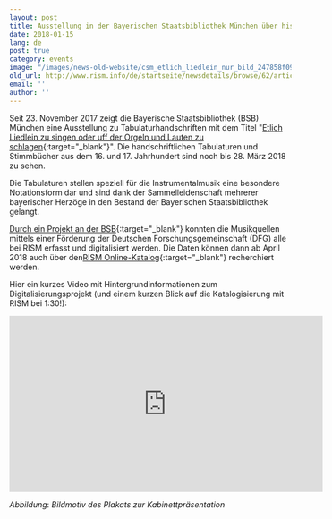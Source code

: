 ```yaml
---
layout: post
title: Ausstellung in der Bayerischen Staatsbibliothek München über historische Tabulaturen
date: 2018-01-15
lang: de
post: true
category: events
image: "/images/news-old-website/csm_etlich_liedlein_nur_bild_247858f093.jpg"
old_url: http://www.rism.info/de/startseite/newsdetails/browse/62/article/64/exhibit-in-the-bavarian-state-library-on-historic-tablatures.html
email: ''
author: ''
---
```



Seit 23. November 2017 zeigt die Bayerische Staatsbibliothek (BSB) München eine Ausstellung zu Tabulaturhandschriften mit dem Titel "[Etlich Liedlein zu singen oder uff der Orgeln und Lauten zu schlagen](https://www.bsb-muenchen.de/veranstaltungen-und-ausstellungen/article/etlich-liedlein-zu-singen-oder-uff-der-orgeln-und-lauten-zu-schlagen-tabulaturhandschriften-in-der-bayerischen-staatsbibliothek-2164/){:target="_blank"}". Die handschriftlichen Tabulaturen und Stimmbücher aus dem 16. und 17. Jahrhundert sind noch bis 28. März 2018 zu sehen.

Die Tabulaturen stellen speziell für die Instrumentalmusik eine besondere Notationsform dar und sind dank der Sammelleidenschaft mehrerer bayerischer Herzöge in den Bestand der Bayerischen Staatsbibliothek gelangt.

[Durch ein Projekt an der BSB](https://www.etlichliedlein.de/projekt/){:target="_blank"} konnten die Musikquellen mittels einer Förderung der Deutschen Forschungsgemeinschaft (DFG) alle bei RISM erfasst und digitalisiert werden. Die Daten können dann ab April 2018 auch über den[RISM Online-Katalog](https://opac.rism.info/){:target="_blank"} recherchiert werden.

Hier ein kurzes Video mit Hintergrundinformationen zum Digitalisierungsprojekt (und einem kurzen Blick auf die Katalogisierung mit RISM bei 1:30!):

<iframe width="560" height="315" src="https://www.youtube.com/embed/9MQI8SH8-AU" frameborder="0" allow="autoplay; encrypted-media" allowfullscreen></iframe>



_Abbildung_: _Bildmotiv des Plakats zur Kabinettpräsentation_



